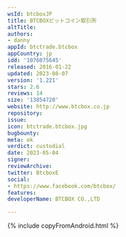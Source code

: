 ```yaml
---
wsId: btcboxJP
title: BTCBOXビットコイン取引所
altTitle: 
authors:
- danny
appId: btctrade.btcbox
appCountry: jp
idd: '1076075645'
released: 2016-01-22
updated: 2023-08-07
version: '1.221'
stars: 2.6
reviews: 14
size: '13854720'
website: http://www.btcbox.co.jp
repository: 
issue: 
icon: btctrade.btcbox.jpg
bugbounty: 
meta: ok
verdict: custodial
date: 2023-05-04
signer: 
reviewArchive: 
twitter: BtcboxE
social:
- https://www.facebook.com/btcbox/
features: 
developerName: BTCBOX CO.,LTD

---
```


{% include copyFromAndroid.html %}
